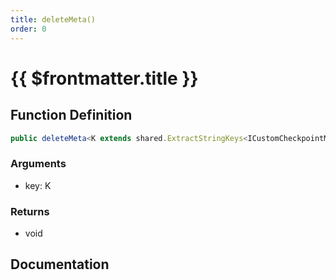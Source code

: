 ```yaml
---
title: deleteMeta()
order: 0
---
```


# {{ $frontmatter.title }}

<!--@include: ./deleteMeta_partial_header.md-->

## Function Definition

```ts
public deleteMeta<K extends shared.ExtractStringKeys<ICustomCheckpointMeta>>(key: K): void;
```

### Arguments

* key: K

### Returns

* void

## Documentation

<!--@include: ./deleteMeta_partial_footer.md-->
